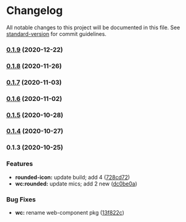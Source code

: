 # Changelog

All notable changes to this project will be documented in this file. See [standard-version](https://github.com/conventional-changelog/standard-version) for commit guidelines.

### [0.1.9](https://github.com/gorango/glyphs/compare/@glyphs/rounded-icon-v0.1.8...@glyphs/rounded-icon-v0.1.9) (2020-12-22)

### [0.1.8](https://github.com/gorango/glyphs/compare/@glyphs/rounded-icon-v0.1.7...@glyphs/rounded-icon-v0.1.8) (2020-11-26)

### [0.1.7](https://github.com/gorango/glyphs/compare/@glyphs/rounded-icon-v0.1.6...@glyphs/rounded-icon-v0.1.7) (2020-11-03)

### [0.1.6](https://github.com/gorango/glyphs/compare/@glyphs/rounded-icon-v0.1.5...@glyphs/rounded-icon-v0.1.6) (2020-11-02)

### [0.1.5](https://github.com/gorango/glyphs/compare/@glyphs/rounded-icon-v0.1.4...@glyphs/rounded-icon-v0.1.5) (2020-10-28)

### [0.1.4](https://github.com/gorango/glyphs/compare/@glyphs/rounded-icon-v0.1.3...@glyphs/rounded-icon-v0.1.4) (2020-10-27)

### 0.1.3 (2020-10-25)


### Features

* **rounded-icon:** update build; add 4 ([728cd72](https://github.com/gorango/glyphs/commit/728cd728123afb73fae27e1bcb17cd9569c826c9))
* **wc:rounded:** update mics; add 2 new ([dc0be0a](https://github.com/gorango/glyphs/commit/dc0be0ad2dd336468725ede60ffd2864db7f86ca))


### Bug Fixes

* **wc:** rename web-component pkg ([13f822c](https://github.com/gorango/glyphs/commit/13f822c67aad6ad04e46f99bbac186b1e38d2ad9))
